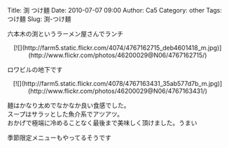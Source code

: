Title: 渕 つけ麺
Date: 2010-07-07 09:00
Author: Ca5
Category: other
Tags: つけ麺
Slug: 渕-つけ麺

六本木の渕というラーメン屋さんでランチ

<p>
<center>
[![](http://farm5.static.flickr.com/4074/4767162715_deb4601418_m.jpg)](http://www.flickr.com/photos/46200029@N06/4767162715/)

</center>
  
ロワビルの地下です

</p>
<p>
<center>
[![](http://farm5.static.flickr.com/4078/4767163431_35ab577d7b_m.jpg)](http://www.flickr.com/photos/46200029@N06/4767163431/)

</center>
  
麺はかなり太めでなかなか良い食感でした。  
スープはサラッとした魚介系でアツアツ。  
おかげで極端に冷めることなく最後まで美味しく頂けました。うまい

</p>
季節限定メニューもやってるそうです
